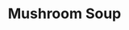 ---
title: Mushroom Soup
metadata:
  course: Main
  title: Mushroom Soup
  servings: '6'
ingredients:
- name: stock
  amount: 1500 ml
- name: coconut milk
  amount: 400ml
- name: red lentils
  amount: 200 g
- name: garlic cloves
  amount: '4'
- name: diced mushrooms
  amount: 400 g
- name: mixed herbs
  amount: some
- name: onion
  amount: '1'
cookware:
- name: pressure cooker
- name: mixing bowl
- name: soup blender
steps:
- description: Dice the garlic cloves and onion.
- description: Put the pressure cooker on browning mode and cook the onion and garlic
    until they're soft.
- description: Add the diced mushrooms, red lentils, coconut milk, stock and mixed
    herbs to the pot and pressure cook for 10 minutes.
- description: Pour out into a mixing bowl and leave until it cools a little.
- description: Use a soup blender to blend into a smooth soup.

---